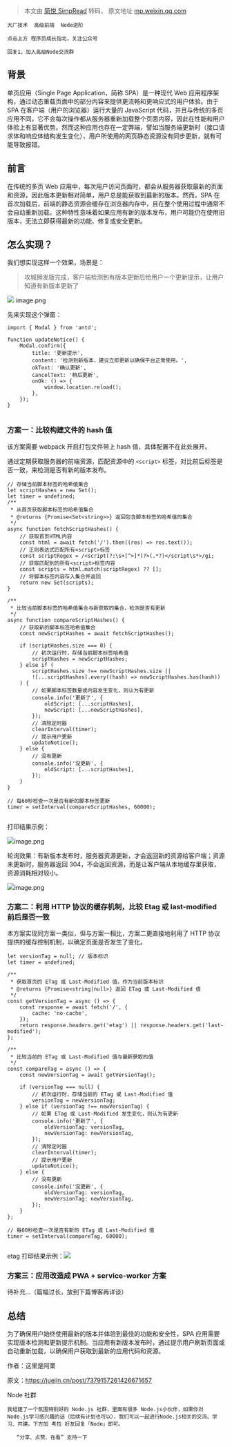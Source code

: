 > 本文由 [简悦 SimpRead](http://ksria.com/simpread/) 转码， 原文地址 [mp.weixin.qq.com](https://mp.weixin.qq.com/s/779HQ1xn9RcNVexVPL4xOw)

```
大厂技术  高级前端  Node进阶

点击上方 程序员成长指北，关注公众号

回复1，加入高级Node交流群

```

背景
--

单页应用（Single Page Application，简称 SPA）是一种现代 Web 应用程序架构，通过动态重载页面中的部分内容来提供更流畅和更响应式的用户体验。由于 SPA 在客户端（用户的浏览器）运行大量的 JavaScript 代码，并且与传统的多页应用不同，它不会每次操作都从服务器重新加载整个页面内容，因此在性能和用户体验上有显著优势。然而这种应用也存在一定弊端，譬如当服务端更新时（接口请求体和响应体结构发生变化），用户所使用的网页静态资源没有同步更新，就有可能导致报错。

前言
--

在传统的多页 Web 应用中，每次用户访问页面时，都会从服务器获取最新的页面和资源，因此版本更新相对简单，用户总是能获取到最新的版本。然而，SPA 在首次加载后，前端的静态资源会缓存在浏览器内存中，且在整个使用过程中通常不会自动重新加载。这种特性意味着如果应用有新的版本发布，用户可能仍在使用旧版本，无法立即获得最新的功能、修复或安全更新。

怎么实现？
-----

我们想实现这样一个效果，场景是：

> 攻城狮发版完成，客户端检测到有版本更新后给用户一个更新提示，让用户知道有新版本更新了

![](https://mmbiz.qpic.cn/sz_mmbiz_jpg/IlE1Y2rl1uZic5qYdgpNcZmdiaT4908iboqroLtErH4GwPmFjhweGeyJo33h5eLE18Km3I4ibSQJXsqErOOLde9lZA/640?wx_fmt=other&from=appmsg) image.png

先来实现这个弹窗：

```
import { Modal } from 'antd';

function updateNotice() {
    Modal.confirm({
        title: '更新提示',
        content: '检测到新版本，建议立即更新以确保平台正常使用。',
        okText: '确认更新',
        cancelText: '稍后更新',
        onOk: () => {
            window.location.reload();
        },
    });
}


```

### 方案一：比较构建文件的 hash 值

该方案需要 webpack 开启打包文件带上 hash 值，具体配置不在此处展开。

通过定期获取服务器的前端资源，匹配资源中的 `<script>` 标签，对比前后标签是否一致，来检测是否有新的版本发布。

```
// 存储当前脚本标签的哈希值集合
let scriptHashes = new Set();
let timer = undefined;
/**
 * 从首页获取脚本标签的哈希值集合
 * @returns {Promise<Set<string>>} 返回包含脚本标签的哈希值的集合
 */
async function fetchScriptHashes() {
    // 获取首页HTML内容
    const html = await fetch('/').then((res) => res.text());
    // 正则表达式匹配所有<script>标签
    const scriptRegex = /<script(?:\s+[^>]*)?>(.*?)</script\s*>/gi;
    // 获取匹配到的所有<script>标签内容
    const scripts = html.match(scriptRegex) ?? [];
    // 将脚本标签内容存入集合并返回
    return new Set(scripts);
}

/**
 * 比较当前脚本标签的哈希值集合与新获取的集合，检测是否有更新
 */
async function compareScriptHashes() {
    // 获取新的脚本标签哈希值集合
    const newScriptHashes = await fetchScriptHashes();

    if (scriptHashes.size === 0) {
        // 初次运行时，存储当前脚本标签哈希值
        scriptHashes = newScriptHashes;
    } else if (
        scriptHashes.size !== newScriptHashes.size ||
        ![...scriptHashes].every((hash) => newScriptHashes.has(hash))
    ) {
        // 如果脚本标签数量或内容发生变化，则认为有更新
        console.info('更新了', {
            oldScript: [...scriptHashes],
            newScript: [...newScriptHashes],
        });
        // 清除定时器
        clearInterval(timer);
        // 提示用户更新
        updateNotice();
    } else {
        // 没有更新
        console.info('没更新', {
            oldScript: [...scriptHashes],
        });
    }
}

// 每60秒检查一次是否有新的脚本标签更新
timer = setInterval(compareScriptHashes, 60000);


```

打印结果示例：

![](https://mmbiz.qpic.cn/sz_mmbiz_jpg/IlE1Y2rl1uZic5qYdgpNcZmdiaT4908iboql61QDjfpiaQUaTkrnPzqHSQDEKKTbz7USRrTDFMA9ltvaCDQCUhatsg/640?wx_fmt=other&from=appmsg)image.png

轮询效果：有新版本发布时，服务器资源更新，才会返回新的资源给客户端；资源未更新时，服务器返回 304，不会返回资源，而是让客户端从本地缓存里获取，资源消耗相对较小。

![](https://mmbiz.qpic.cn/sz_mmbiz_jpg/IlE1Y2rl1uZic5qYdgpNcZmdiaT4908iboqCt51DibDGBWGic2Ps6upGviawJKg1dVLLzEacQncz4e84CZddb7Hc0HRg/640?wx_fmt=other&from=appmsg)image.png

### 方案二：利用 HTTP 协议的缓存机制，比较 Etag 或 last-modified 前后是否一致

本方案实现同方案一类似，但与方案一相比，方案二更直接地利用了 HTTP 协议提供的缓存控制机制，以确定页面是否发生了变化。

```
let versionTag = null; // 版本标识
let timer = undefined;

/**
 * 获取首页的 ETag 或 Last-Modified 值，作为当前版本标识
 * @returns {Promise<string|null>} 返回 ETag 或 Last-Modified 值
 */
const getVersionTag = async () => {
    const response = await fetch('/', {
        cache: 'no-cache',
    });
    return response.headers.get('etag') || response.headers.get('last-modified');
};

/**
 * 比较当前的 ETag 或 Last-Modified 值与最新获取的值
 */
const compareTag = async () => {
    const newVersionTag = await getVersionTag();

    if (versionTag === null) {
        // 初次运行时，存储当前的 ETag 或 Last-Modified 值
        versionTag = newVersionTag;
    } else if (versionTag !== newVersionTag) {
        // 如果 ETag 或 Last-Modified 发生变化，则认为有更新
        console.info('更新了', {
            oldVersionTag: versionTag,
            newVersionTag: newVersionTag,
        });
        // 清除定时器
        clearInterval(timer);
        // 提示用户更新
        updateNotice();
    } else {
        // 没有更新
        console.info('没更新', {
            oldVersionTag: versionTag,
            newVersionTag: newVersionTag,
        });
    }
};

// 每60秒检查一次是否有新的 ETag 或 Last-Modified 值
timer = setInterval(compareTag, 60000);


```

etag 打印结果示例：![](https://mmbiz.qpic.cn/sz_mmbiz_jpg/IlE1Y2rl1uZic5qYdgpNcZmdiaT4908iboqP4HQYzyEZ8fvNjZbF0B91EPf2kpG6eVCmGZdiapNicz0reiaHDm4nwbZA/640?wx_fmt=other&from=appmsg)

### 方案三：应用改造成 PWA + service-worker 方案

待补充...（篇幅过长，放到下篇博客再详谈）

总结
--

为了确保用户始终使用最新的版本并体验到最佳的功能和安全性，SPA 应用需要实现版本检测和更新提示机制。当应用有新版本发布时，通过提示用户刷新页面或自动重新加载，以确保用户获取到最新的应用代码和资源。

作者：这里是阿栗

原文：https://juejin.cn/post/7379157261426671657

Node 社群

```
我组建了一个氛围特别好的 Node.js 社群，里面有很多 Node.js小伙伴，如果你对Node.js学习感兴趣的话（后续有计划也可以），我们可以一起进行Node.js相关的交流、学习、共建。下方加 考拉 好友回复「Node」即可。

   “分享、点赞、在看” 支持一下

```